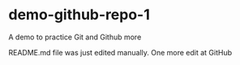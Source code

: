 # demo-github-repo-1
A demo to practice Git and Github more

README.md file was just edited manually. One more edit at GitHub
